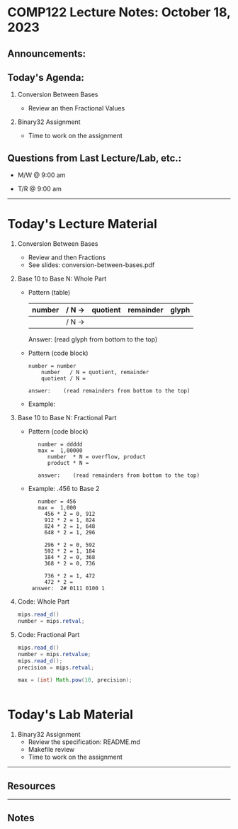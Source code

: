 # COMP122 Lecture Notes: October 18, 2023

## Announcements:

      
## Today's Agenda:
   1. Conversion Between Bases
      - Review an then Fractional Values

   1. Binary32 Assignment
      - Time to work on the assignment


## Questions from Last Lecture/Lab, etc.:
   * M/W @ 9:00 am

   * T/R @ 9:00 am


---
# Today's Lecture Material
  1. Conversion Between Bases
       - Review and then Fractions
       - See slides: conversion-between-bases.pdf

  1. Base 10 to Base N: Whole Part
     
     - Pattern (table)

       |  number | / N -> | quotient | remainder | glyph |
       |---------|:------:|---------:|----------:|:-----:|
       |         | / N -> |          |           |       |         

       Answer:        (read glyph from bottom to the top)

     - Pattern (code block)

       ```response
       number = number    
           number   / N = quotient, remainder
           quotient / N = 

       answer:    (read remainders from bottom to the top)
       ```

     - Example:



  1. Base 10 to Base N: Fractional Part

     - Pattern (code block)
       ```response
          number = ddddd
          max =  1,00000
             number  * N = overflow, product
             product * N = 

          answer:    (read remainders from bottom to the top)
        ```

     - Example:  .456 to Base 2
       ```response
          number = 456
          max =  1,000
            456 * 2 = 0, 912
            912 * 2 = 1, 824
            824 * 2 = 1, 648
            648 * 2 = 1, 296

            296 * 2 = 0, 592
            592 * 2 = 1, 184
            184 * 2 = 0, 368
            368 * 2 = 0, 736

            736 * 2 = 1, 472
            472 * 2 =
        answer:  2# 0111 0100 1
        ```
  1. Code: Whole Part
     ```java
     mips.read_d()
     number = mips.retval;


     ```

  1. Code: Fractional Part
     ```java
     mips.read_d()
     number = mips.retvalue;
     mips.read_d();
     precision = mips.retval;

     max = (int) Math.pow(10, precision);



     ```



# Today's Lab Material
  1. Binary32 Assignment
     - Review the specification: README.md
     - Makefile review
     - Time to work on the assignment

---
## Resources


---
<!-- This section for student's to place their own notes. -->
<!-- This section will not be updated by the Professor.   -->

## Notes  


